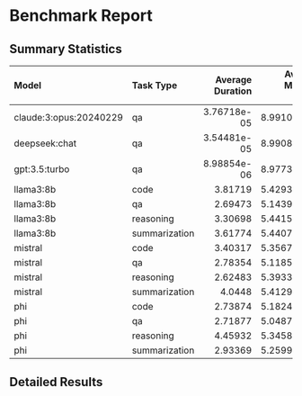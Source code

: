 # Benchmark Report

## Summary Statistics


| Model                  | Task Type     |   Average Duration |   Average Memory Usage |   Average Score |   Total Tasks |
|:-----------------------|:--------------|-------------------:|-----------------------:|----------------:|--------------:|
| claude:3:opus:20240229 | qa            |        3.76718e-05 |            8.99108e+08 |       0.0252707 |           147 |
| deepseek:chat          | qa            |        3.54481e-05 |            8.99087e+08 |       0.0252707 |           147 |
| gpt:3.5:turbo          | qa            |        8.98854e-06 |            8.97737e+08 |       0.0252707 |           147 |
| llama3:8b              | code          |        3.81719     |            5.42934e+08 |       0.8252    |             3 |
| llama3:8b              | qa            |        2.69473     |            5.14391e+08 |       0.409854  |           100 |
| llama3:8b              | reasoning     |        3.30698     |            5.44151e+08 |       0.136233  |             3 |
| llama3:8b              | summarization |        3.61774     |            5.44078e+08 |       0.757266  |           152 |
| mistral                | code          |        3.40317     |            5.35676e+08 |       0.8119    |             3 |
| mistral                | qa            |        2.78354     |            5.11853e+08 |       0.391782  |           100 |
| mistral                | reasoning     |        2.62483     |            5.39337e+08 |       0.158467  |             3 |
| mistral                | summarization |        4.0448      |            5.41291e+08 |       0.74723   |           152 |
| phi                    | code          |        2.73874     |            5.18249e+08 |       0.880133  |             3 |
| phi                    | qa            |        2.71877     |            5.04879e+08 |       0.275937  |           100 |
| phi                    | reasoning     |        4.45932     |            5.34588e+08 |       0.0841667 |             3 |
| phi                    | summarization |        2.93369     |            5.25992e+08 |       0.711445  |           152 |

## Detailed Results

